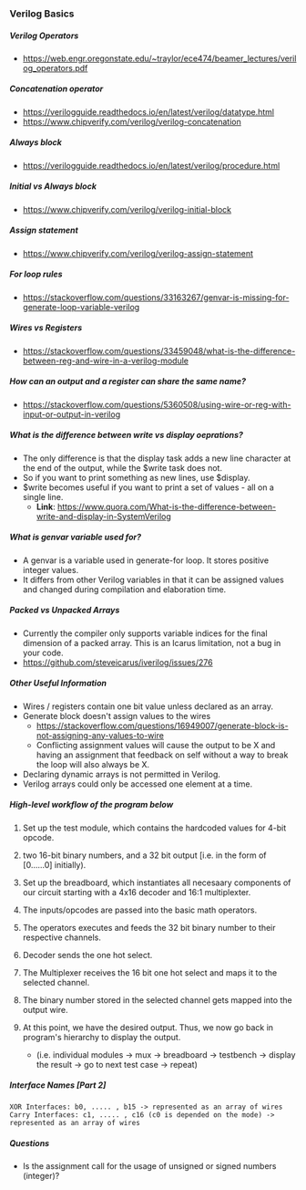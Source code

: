 ### Verilog Basics

##### Verilog Operators

- https://web.engr.oregonstate.edu/~traylor/ece474/beamer_lectures/verilog_operators.pdf

##### Concatenation operator

- https://verilogguide.readthedocs.io/en/latest/verilog/datatype.html
- https://www.chipverify.com/verilog/verilog-concatenation

##### Always block

- https://verilogguide.readthedocs.io/en/latest/verilog/procedure.html

##### Initial vs Always block

- https://www.chipverify.com/verilog/verilog-initial-block

##### Assign statement

- https://www.chipverify.com/verilog/verilog-assign-statement

##### For loop rules

- https://stackoverflow.com/questions/33163267/genvar-is-missing-for-generate-loop-variable-verilog

##### Wires vs Registers

- https://stackoverflow.com/questions/33459048/what-is-the-difference-between-reg-and-wire-in-a-verilog-module

##### How can an output and a register can share the same name?

- https://stackoverflow.com/questions/5360508/using-wire-or-reg-with-input-or-output-in-verilog

##### What is the difference between write vs display oeprations?

- The only difference is that the display task adds a new line character at the end of the output, while the $write task does not.
- So if you want to print something as new lines, use $display.
- $write becomes useful if you want to print a set of values - all on a single line.
  - **Link**: https://www.quora.com/What-is-the-difference-between-write-and-display-in-SystemVerilog

##### What is genvar variable used for?

- A genvar is a variable used in generate-for loop. It stores positive integer values.
- It differs from other Verilog variables in that it can be assigned values and changed during compilation and elaboration time.

##### Packed vs Unpacked Arrays

- Currently the compiler only supports variable indices for the final dimension of a packed array. This is an Icarus limitation, not a bug in your code.
- https://github.com/steveicarus/iverilog/issues/276

##### Other Useful Information

- Wires / registers contain one bit value unless declared as an array.
- Generate block doesn't assign values to the wires
  - https://stackoverflow.com/questions/16949007/generate-block-is-not-assigning-any-values-to-wire
  - Conflicting assignment values will cause the output to be X and having an assignment that feedback on self without a way to break the loop will also always be X.
- Declaring dynamic arrays is not permitted in Verilog.
- Verilog arrays could only be accessed one element at a time.

##### High-level workflow of the program below

1. Set up the test module, which contains the hardcoded values for 4-bit opcode.

2. two 16-bit binary numbers, and a 32 bit output [i.e. in the form of [0......0] initially).

3. Set up the breadboard, which instantiates all necesaary components of our circuit starting with a 4x16 decoder and 16:1 multiplexter.

4. The inputs/opcodes are passed into the basic math operators.

5. The operators executes and feeds the 32 bit binary number to their respective channels.

6. Decoder sends the one hot select.

7. The Multiplexer receives the 16 bit one hot select and maps it to the selected channel.

8. The binary number stored in the selected channel gets mapped into the output wire.

9. At this point, we have the desired output. Thus, we now go back in program's hierarchy to display the output.
   - (i.e. individual modules -> mux -> breadboard -> testbench -> display the result -> go to next test case -> repeat)

##### Interface Names [Part 2]

    XOR Interfaces: b0, ..... , b15 -> represented as an array of wires
    Carry Interfaces: c1, ..... , c16 (c0 is depended on the mode) -> represented as an array of wires

##### Questions

- Is the assignment call for the usage of unsigned or signed numbers (integer)?

